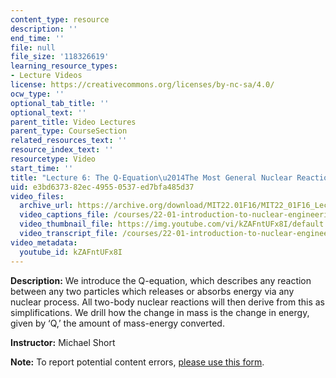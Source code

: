 ```yaml
---
content_type: resource
description: ''
end_time: ''
file: null
file_size: '118326619'
learning_resource_types:
- Lecture Videos
license: https://creativecommons.org/licenses/by-nc-sa/4.0/
ocw_type: ''
optional_tab_title: ''
optional_text: ''
parent_title: Video Lectures
parent_type: CourseSection
related_resources_text: ''
resource_index_text: ''
resourcetype: Video
start_time: ''
title: "Lecture 6: The Q-Equation\u2014The Most General Nuclear Reaction"
uid: e3bd6373-82ec-4955-0537-ed7bfa485d37
video_files:
  archive_url: https://archive.org/download/MIT22.01F16/MIT22_01F16_Lec06_300k.mp4
  video_captions_file: /courses/22-01-introduction-to-nuclear-engineering-and-ionizing-radiation-fall-2016/85c0ae6ca6ef56089897fc1f548e7f20_kZAFntUFx8I.vtt
  video_thumbnail_file: https://img.youtube.com/vi/kZAFntUFx8I/default.jpg
  video_transcript_file: /courses/22-01-introduction-to-nuclear-engineering-and-ionizing-radiation-fall-2016/2f219c372636c9a434b88ed700482246_kZAFntUFx8I.pdf
video_metadata:
  youtube_id: kZAFntUFx8I
---
```


**Description:** We introduce the Q-equation, which describes any reaction between any two particles which releases or absorbs energy via any nuclear process. All two-body nuclear reactions will then derive from this as simplifications. We drill how the change in mass is the change in energy, given by ‘Q,’ the amount of mass-energy converted.

**Instructor:** Michael Short

**Note:** To report potential content errors, [please use this form](https://forms.gle/8B2zcUvfCtgJdTdE7).

